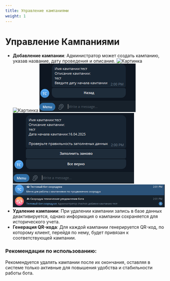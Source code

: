 ```yaml
---
title: Управление кампаниями
weight: 1
---
```

# Управление Кампаниями

- **Добавление кампании**: Администратор может создать кампанию, указав название, дату проведения и описание.
![Картинка](images/campaigns_pics/1.png)
![Картинка](/images/campaigns_pics/2.png)
![Картинка](static/images/campaigns_pics/3.png)
![Картинка](/static/images/campaigns_pics/4.png)
![Картинка](/static/images/campaigns_pics/5.png)
- **Удаление кампании**: При удалении кампании запись в базе данных деактивируется, однако информация о кампании сохраняется для исторического учета.
- **Генерация QR-кода**: Для каждой кампании генерируется QR-код, по которому клиент, перейдя по нему, будет привязан к соответствующей кампании.

### Рекомендации по использованию: 
Рекомендуется удалять кампании после их окончания, оставляя в системе только активные для повышения удобства и стабильности работы бота.
